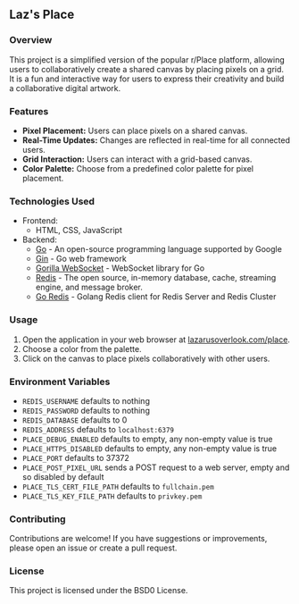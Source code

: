 ## Laz's Place
### Overview

This project is a simplified version of the popular r/Place platform, allowing users to collaboratively create a shared canvas by placing pixels on a grid. It is a fun and interactive way for users to express their creativity and build a collaborative digital artwork.

### Features
- **Pixel Placement:** Users can place pixels on a shared canvas.
- **Real-Time Updates:** Changes are reflected in real-time for all connected users.
- **Grid Interaction:** Users can interact with a grid-based canvas.
- **Color Palette:** Choose from a predefined color palette for pixel placement.

### Technologies Used

- Frontend:
  - HTML, CSS, JavaScript
- Backend:
  - [Go](https://go.dev/) - An open-source programming language supported by Google
  - [Gin](https://pkg.go.dev/github.com/gin-gonic/gin) - Go web framework
  - [Gorilla WebSocket](https://pkg.go.dev/github.com/gorilla/websocket) - WebSocket library for Go
  - [Redis](https://redis.io/docs/connect/clients/go/) - The open source, in-memory database, cache, streaming engine, and message broker.
  - [Go Redis](https://pkg.go.dev/github.com/go-redis/redis/v8) - Golang Redis client for Redis Server and Redis Cluster

### Usage

1. Open the application in your web browser at [lazarusoverlook.com/place](https://lazarusoverlook.com/place/).
2. Choose a color from the palette.
3. Click on the canvas to place pixels collaboratively with other users.

### Environment Variables

- `REDIS_USERNAME` defaults to nothing
- `REDIS_PASSWORD` defaults to nothing
- `REDIS_DATABASE` defaults to 0
- `REDIS_ADDRESS` defaults to `localhost:6379`
- `PLACE_DEBUG_ENABLED` defaults to empty, any non-empty value is true
- `PLACE_HTTPS_DISABLED` defaults to empty, any non-empty value is true
- `PLACE_PORT` defaults to 37372
- `PLACE_POST_PIXEL_URL` sends a POST request to a web server, empty and so disabled by default
- `PLACE_TLS_CERT_FILE_PATH` defaults to `fullchain.pem`
- `PLACE_TLS_KEY_FILE_PATH` defaults to `privkey.pem`

### Contributing

Contributions are welcome! If you have suggestions or improvements, please open an issue or create a pull request.

### License

This project is licensed under the BSD0 License.
